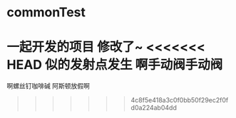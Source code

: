 # commonTest
一起开发的项目
修改了~
<<<<<<< HEAD
似的发射点发生
啊手动阀手动阀
=======
啊螺丝钉咖啡碱
阿斯顿放假啊
>>>>>>> 4c8f5e418a3c0f0bb50f29ec2f0fd0a224ab04dd
